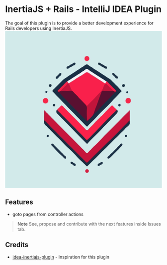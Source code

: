 # InertiaJS + Rails - IntelliJ IDEA Plugin

The goal of this plugin is to provide a better development experience for Rails developers using InertiaJS.
![pluginIcon.svg](src%2Fmain%2Fresources%2FMETA-INF%2FpluginIcon.svg)



## Features

- goto pages from controller actions

> **Note**
> See, propose and contribute with the next features inside Issues tab.


## Credits

- [idea-inertiajs-plugin](https://github.com/hailwood/idea-inertiajs-plugin) - Inspiration for this plugin